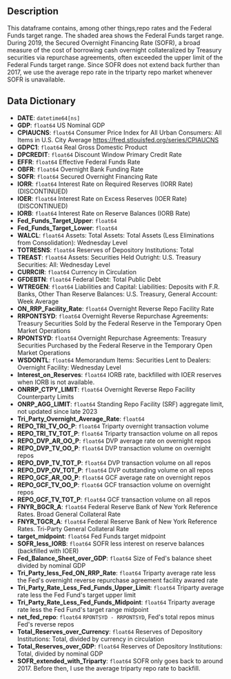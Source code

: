 ## Description

This dataframe contains, among other things,repo rates and the Federal Funds target range. The shaded area shows the Federal Funds target range. During 2019, the Secured Overnight Financing Rate (SOFR), a broad measure of the cost of borrowing cash overnight collateralized by Treasury securities via repurchase agreements, often exceeded the upper limit of the Federal Funds target range. Since SOFR does not extend back further than 2017, we use the average repo rate in the triparty repo market whenever SOFR is unavailable.


## Data Dictionary

- **DATE**: `datetime64[ns]`
- **GDP**: `float64` US Nominal GDP
- **CPIAUCNS**: `float64` Consumer Price Index for All Urban Consumers: All Items in U.S. City Average https://fred.stlouisfed.org/series/CPIAUCNS
- **GDPC1**: `float64`  Real Gross Domestic Product 
- **DPCREDIT**: `float64`  Discount Window Primary Credit Rate
- **EFFR**: `float64` Effective Federal Funds Rate
- **OBFR**: `float64` Overnight Bank Funding Rate 
- **SOFR**: `float64` Secured Overnight Financing Rate
- **IORR**: `float64` Interest Rate on Required Reserves (IORR Rate) (DISCONTINUED)
- **IOER**: `float64` Interest Rate on Excess Reserves (IOER Rate) (DISCONTINUED)
- **IORB**: `float64` Interest Rate on Reserve Balances (IORB Rate)
- **Fed_Funds_Target_Upper**: `float64`
- **Fed_Funds_Target_Lower**: `float64`
- **WALCL**: `float64` Assets: Total Assets: Total Assets (Less Eliminations from Consolidation): Wednesday Level 
- **TOTRESNS**: `float64` Reserves of Depository Institutions: Total 
- **TREAST**: `float64` Assets: Securities Held Outright: U.S. Treasury Securities: All: Wednesday Level
- **CURRCIR**: `float64` Currency in Circulation
- **GFDEBTN**: `float64` Federal Debt: Total Public Debt
- **WTREGEN**: `float64` Liabilities and Capital: Liabilities: Deposits with F.R. Banks, Other Than Reserve Balances: U.S. Treasury, General Account: Week Average
- **ON_RRP_Facility_Rate**: `float64` Overnight Reverse Repo Facility Rate
- **RRPONTSYD**: `float64` Overnight Reverse Repurchase Agreements: Treasury Securities Sold by the Federal Reserve in the Temporary Open Market Operations
- **RPONTSYD**: `float64` Overnight Repurchase Agreements: Treasury Securities Purchased by the Federal Reserve in the Temporary Open Market Operations 
- **WSDONTL**: `float64` Memorandum Items: Securities Lent to Dealers: Overnight Facility: Wednesday Level
- **Interest_on_Reserves**: `float64` IORB rate, backfilled with IOER reserves when IORB is not available.
- **ONRRP_CTPY_LIMIT**: `float64` Overnight Reverse Repo Facility Counterparty Limits
- **ONRP_AGG_LIMIT**: `float64` Standing Repo Facility (SRF) aggregate limit, not updated since late 2023
- **Tri_Party_Overnight_Average_Rate**: `float64`
- **REPO_TRI_TV_OO_P**: `float64` Triparty overnight transaction volume
- **REPO_TRI_TV_TOT_P**: `float64` Triparty transaction volume on all repos
- **REPO_DVP_AR_OO_P**: `float64` DVP average rate on overnight repos
- **REPO_DVP_TV_OO_P**: `float64` DVP transaction volume on overnight repos
- **REPO_DVP_TV_TOT_P**: `float64` DVP transaction volume on all repos
- **REPO_DVP_OV_TOT_P**: `float64` DVP outstanding volume on all repos  
- **REPO_GCF_AR_OO_P**: `float64` GCF average rate on overnight repos
- **REPO_GCF_TV_OO_P**: `float64` GCF transaction volume on overnight repos
- **REPO_GCF_TV_TOT_P**: `float64` GCF transaction volume on all repos
- **FNYR_BGCR_A**: `float64` Federal Reserve Bank of New York Reference Rates. Broad General Collateral Rate
- **FNYR_TGCR_A**: `float64` Federal Reserve Bank of New York Reference Rates. Tri-Party General Collateral Rate
- **target_midpoint**: `float64` Fed Funds target midpoint
- **SOFR_less_IORB**: `float64` SOFR less interest on reserve balances (backfilled with IOER)
- **Fed_Balance_Sheet_over_GDP**: `float64` Size of Fed's balance sheet divided by nominal GDP
- **Tri_Party_less_Fed_ON_RRP_Rate**: `float64` Triparty average rate less the Fed's overnight reverse repurchase agreement facility awared rate
- **Tri_Party_Rate_Less_Fed_Funds_Upper_Limit**: `float64` Triparty average rate less the Fed Fund's target upper limit
- **Tri_Party_Rate_Less_Fed_Funds_Midpoint**: `float64` Triparty average rate less the Fed Fund's target range midpoint
- **net_fed_repo**: `float64` `RPONTSYD - RRPONTSYD`, Fed's total repos minus Fed's reverse repos
- **Total_Reserves_over_Currency**: `float64` Reserves of Depository Institutions: Total, divided by currency in circulation
- **Total_Reserves_over_GDP**: `float64` Reserves of Depository Institutions: Total, divided by nominal GDP
- **SOFR_extended_with_Triparty**: `float64` SOFR only goes back to around 2017. Before then, I use the average triparty repo rate to backfill.



